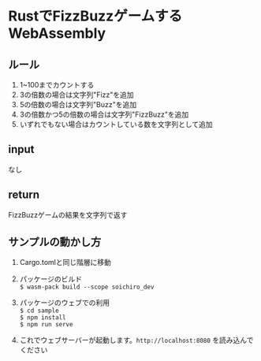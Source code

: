 # RustでFizzBuzzゲームするWebAssembly

## ルール

1. 1~100までカウントする
2. 3の倍数の場合は文字列"Fizz"を追加
3. 5の倍数の場合は文字列"Buzz"を追加
4. 3の倍数かつ5の倍数の場合は文字列"FizzBuzz"を追加
5. いずれでもない場合はカウントしている数を文字列として追加

## input

なし

## return

FizzBuzzゲームの結果を文字列で返す

## サンプルの動かし方

1. Cargo.tomlと同じ階層に移動
2. パッケージのビルド  
   `$ wasm-pack build --scope soichiro_dev`  

3. パッケージのウェブでの利用  
   `$ cd sample`  
   `$ npm install`  
   `$ npm run serve`  

4. これでウェブサーバーが起動します。`http://localhost:8080` を読み込んでください  
